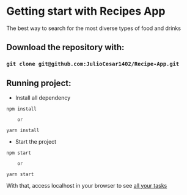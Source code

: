 # Getting start with Recipes App

The best way to search for the most diverse types of food and drinks

## Download the repository with:
### `git clone git@github.com:JulioCesar1402/Recipe-App.git`

## Running project:

- Install all dependency
```
npm install

    or

yarn install
```
- Start the project
```
npm start

    or

yarn start
```
With that, access localhost in your browser to see [all your tasks](http://localhost:3000/)